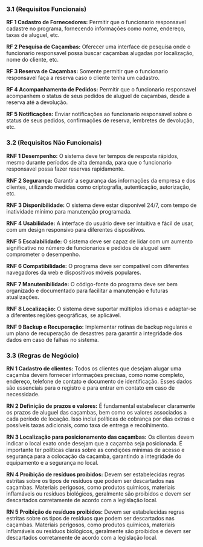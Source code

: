### 3.1 (Requisitos Funcionais)

**RF 1 Cadastro de Fornecedores:** Permitir que o funcionario responsavel cadastre no programa, fornecendo informações como nome, endereço, taxas de aluguel, etc.

**RF 2 Pesquisa de Caçambas:** Oferecer uma interface de pesquisa onde o funcionario responsavel possa buscar caçambas alugadas por localização, nome do cliente, etc.

**RF 3 Reserva de Caçambas:** Somente permitir que o funcionario responsavel faça a reserva caso o cliente tenha um cadastro.

**RF 4 Acompanhamento de Pedidos:** Permitir que o funcionario responsavel acompanhem o status de seus pedidos de aluguel de caçambas, desde a reserva até a devolução.

**RF 5 Notificações:** Enviar notificações ao funcionario responsavel sobre o status de seus pedidos, confirmações de reserva, lembretes de devolução, etc.

### 3.2 (Requisitos Não Funcionais)

**RNF 1 Desempenho:** O sistema deve ter tempos de resposta rápidos, mesmo durante períodos de alta demanda, para que o funcionario responsavel possa fazer reservas rapidamente.

**RNF 2 Segurança:** Garantir a segurança das informações da empresa e dos clientes, utilizando medidas como criptografia, autenticação, autorização, etc.

**RNF 3 Disponibilidade:** O sistema deve estar disponível 24/7, com tempo de inatividade mínimo para manutenção programada.

**RNF 4 Usabilidade:** A interface do usuário deve ser intuitiva e fácil de usar, com um design responsivo para diferentes dispositivos.

**RNF 5 Escalabilidade:** O sistema deve ser capaz de lidar com um aumento significativo no número de funcionarios e pedidos de aluguel sem comprometer o desempenho.

**RNF 6 Compatibilidade:** O programa deve ser compatível com diferentes navegadores da web e dispositivos móveis populares.

**RNF 7 Manutenibilidade:** O código-fonte do programa deve ser bem organizado e documentado para facilitar a manutenção e futuras atualizações.

**RNF 8 Localização:** O sistema deve suportar múltiplos idiomas e adaptar-se a diferentes regiões geográficas, se aplicável.

**RNF 9 Backup e Recuperação:** Implementar rotinas de backup regulares e um plano de recuperação de desastres para garantir a integridade dos dados em caso de falhas no sistema.

### 3.3 (Regras de Negócio)

**RN 1 Cadastro de clientes:** Todos os clientes que desejam alugar uma caçamba devem fornecer informações precisas, como nome completo, endereço, telefone de contato e documento de identificação. Esses dados são essenciais para o registro e para entrar em contato em caso de necessidade.

**RN 2 Definição de prazos e valores:** É fundamental estabelecer claramente os prazos de aluguel das caçambas, bem como os valores associados a cada período de locação. Isso inclui políticas de cobrança por dias extras e possíveis taxas adicionais, como taxa de entrega e recolhimento.

**RN 3 Localização para posicionamento das caçambas:** Os clientes devem indicar o local exato onde desejam que a caçamba seja posicionada. É importante ter políticas claras sobre as condições mínimas de acesso e segurança para a colocação da caçamba, garantindo a integridade do equipamento e a segurança no local.

**RN 4 Proibição de resíduos proibidos:** Devem ser estabelecidas regras estritas sobre os tipos de resíduos que podem ser descartados nas caçambas. Materiais perigosos, como produtos químicos, materiais inflamáveis ou resíduos biológicos, geralmente são proibidos e devem ser descartados corretamente de acordo com a legislação local.

**RN 5 Proibição de resíduos proibidos:** Devem ser estabelecidas regras estritas sobre os tipos de resíduos que podem ser descartados nas caçambas. Materiais perigosos, como produtos químicos, materiais inflamáveis ou resíduos biológicos, geralmente são proibidos e devem ser descartados corretamente de acordo com a legislação local.
